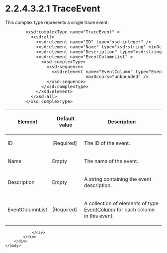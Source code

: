 <html dir="LTR" xmlns:mshelp="http://msdn.microsoft.com/mshelp" xmlns:ddue="http://ddue.schemas.microsoft.com/authoring/2003/5" xmlns:xlink="http://www.w3.org/1999/xlink" xmlns:tool="http://www.microsoft.com/tooltip">
    <head>
        <meta http-equiv="Content-Type" content="text/html; CHARSET=utf-8"></meta>
        <meta name="save" content="history"></meta>
        <title>2.2.4.3.2.1 TraceEvent</title>
        <xml>
            <mshelp:toctitle title="2.2.4.3.2.1 TraceEvent"></mshelp:toctitle>
            <mshelp:rltitle title="[MS-SSAS]: TraceEvent"></mshelp:rltitle>
            <mshelp:keyword index="A" term="fe90367f-3f14-428f-b35e-e44eba24afd5"></mshelp:keyword>
            <mshelp:attr name="DCSext.ContentType" value="open specification"></mshelp:attr>
            <mshelp:attr name="AssetID" value="fe90367f-3f14-428f-b35e-e44eba24afd5"></mshelp:attr>
            <mshelp:attr name="TopicType" value="kbRef"></mshelp:attr>
            <mshelp:attr name="DCSext.Title" value="[MS-SSAS]: TraceEvent" />
        </xml>
    </head>
    <body>
        <div id="header">
            <h1 class="heading">2.2.4.3.2.1 TraceEvent</h1>
        </div>
        <div id="mainSection">
            <div id="mainBody">
                <div id="allHistory" class="saveHistory"></div>
                <div id="sectionSection0" class="section" name="collapseableSection">
                    

<p>This complex type represents a single trace event.</p>

<dl>
<dd>
<div><pre>   &lt;xsd:complexType name=&quot;TraceEvent&quot; &gt;
     &lt;xsd:all&gt;
       &lt;xsd:element name=&quot;ID&quot; type=&quot;xsd:integer&quot; /&gt;
       &lt;xsd:element name=&quot;Name&quot; type=&quot;xsd:string&quot; minOccurs=&quot;0&quot; /&gt;
       &lt;xsd:element name=&quot;Description&quot; type=&quot;xsd:string&quot; minOccurs=&quot;0&quot; /&gt;
       &lt;xsd:element name=&quot;EventColumnList&quot; &gt;
         &lt;xsd:complexType&gt;
           &lt;xsd:sequence&gt;
             &lt;xsd:element name=&quot;EventColumn&quot; type=&quot;EventColumn&quot; minOccurs=&quot;0&quot;
                          maxOccurs=&quot;unbounded&quot; /&gt;
           &lt;/xsd:sequence&gt;
         &lt;/xsd:complexType&gt;
       &lt;/xsd:element&gt;
     &lt;/xsd:all&gt;
   &lt;/xsd:complexType&gt;
</pre></div>
</dd></dl>

<table>
 <thead>
  <tr>
   <th>
   <p>Element</p>
   </th>
   <th>
   <p>Default value</p>
   </th>
   <th>
   <p>Description</p>
   </th>
  </tr>
 </thead>
 <tr>
  <td>
  <p>ID</p>
  </td>
  <td>
  <p>[Required]</p>
  </td>
  <td>
  <p>The ID of the event.</p>
  </td>
 </tr>
 <tr>
  <td>
  <p>Name</p>
  </td>
  <td>
  <p>Empty</p>
  </td>
  <td>
  <p>The name of the event.</p>
  </td>
 </tr>
 <tr>
  <td>
  <p>Description</p>
  </td>
  <td>
  <p>Empty</p>
  </td>
  <td>
  <p>A string containing the event description.</p>
  </td>
 </tr>
 <tr>
  <td>
  <p>EventColumnList</p>
  </td>
  <td>
  <p>[Required]</p>
  </td>
  <td>
  <p>A collection of elements of type <a href="73d759cc-f1ef-4ffb-9a9c-61b07db0a687.htm">EventColumn</a> for each
  column in this event.</p>
  </td>
 </tr>
</table>

<p> </p>


                </div>
            </div>
        </div>
    </body>
</html>